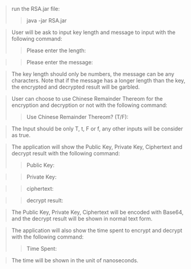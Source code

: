 >run the RSA.jar file: 
>>	java -jar RSA.jar

>User will be ask to input key length and message to input with the following command:
>>	Please enter the length: 

>>	Please enter the message: 

>The key length should only be numbers, the message can be any characters.
>Note that if the message has a longer length than the key, the encrypted and decrypted result will be garbled.

>User can choose to use Chinese Remainder Thereom for the encryption and decryption or not with the following command:
>>	Use Chinese Remainder Thereom? (T/F):

>The Input should be only T, t, F or f, any other inputs will be consider as true.

>The application will show the Public Key, Private Key, Ciphertext and decrypt result with the following command:
>>	Public Key: 	

>>	Private Key: 	

>>	ciphertext: 	

>>	decrypt result: 

>The Public Key, Private Key, Ciphertext will be encoded with Base64, and the decrypt result will be shown in normal text form.

>The application will also show the time spent to encrypt and decrypt with the following command:
>>	Time Spent:

>The time will be shown in the unit of nanoseconds.
	
